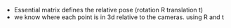 
- Essential matrix defines the relative pose (rotation R translation t)
- we know where each point is in 3d relative to the cameras. using R and t